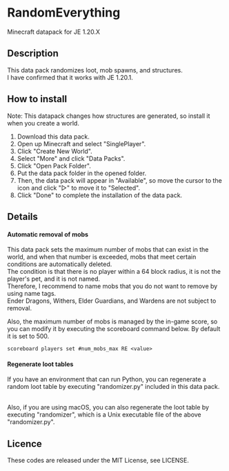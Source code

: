 # RandomEverything
Minecraft datapack for JE 1.20.X  

## Description
This data pack randomizes loot, mob spawns, and structures.  
I have confirmed that it works with JE 1.20.1.  

## How to install
Note: This datapack changes how structures are generated, so install it when you create a world.

1. Download this data pack.
2. Open up Minecraft and select "SinglePlayer".
3. Click "Create New World".
4. Select "More" and click "Data Packs".
5. Click "Open Pack Folder".
6. Put the data pack folder in the opened folder.
7. Then, the data pack will appear in "Available", so move the cursor to the icon and click "▷" to move it to "Selected".
8. Click "Done" to complete the installation of the data pack.
   
## Details

#### Automatic removal of mobs
This data pack sets the maximum number of mobs that can exist in the world, and when that number is exceeded, mobs that meet certain conditions are automatically deleted.  
The condition is that there is no player within a 64 block radius, it is not the player's pet, and it is not named.  
Therefore, I recommend to name mobs that you do not want to remove by using name tags.  
Ender Dragons, Withers, Elder Guardians, and Wardens are not subject to removal.   


Also, the maximum number of mobs is managed by the in-game score, so you can modify it by executing the scoreboard command below. By default it is set to 500.
```
scoreboard players set #num_mobs_max RE <value>
```


#### Regenerate loot tables
If you have an environment that can run Python, you can regenerate a random loot table by executing "randomizer.py" included in this data pack.

<br>
Also, if you are using macOS, you can also regenerate the loot table by executing "randomizer", which is a Unix executable file of the above "randomizer.py".

## Licence
These codes are released under the MIT License, see LICENSE.
